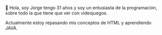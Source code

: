 👋 Hola, soy Jorge tengo 31 años y soy un entusiasta de la programación, sobre todo la que tiene que ver con videojuegos.

Actualmente estoy repasando mis conceptos de HTML y aprendiendo JAVA. 
